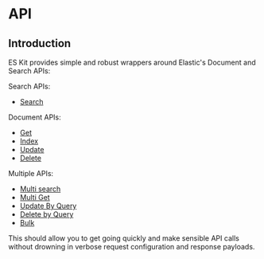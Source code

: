 # API

## Introduction

ES Kit provides simple and robust wrappers around Elastic's Document and Search APIs:

Search APIs:

- [Search](https://www.elastic.co/guide/en/elasticsearch/reference/7.15/search-search.html)

Document APIs:
 
- [Get](https://www.elastic.co/guide/en/elasticsearch/reference/7.15/docs-get.html)
- [Index](https://www.elastic.co/guide/en/elasticsearch/reference/7.15/docs-index_.html)
- [Update](https://www.elastic.co/guide/en/elasticsearch/reference/7.15/docs-update.html)
- [Delete](https://www.elastic.co/guide/en/elasticsearch/reference/7.15/docs-delete.html)

Multiple APIs:

- [Multi search](https://www.elastic.co/guide/en/elasticsearch/reference/7.15/search-multi-search.html)
- [Multi Get](https://www.elastic.co/guide/en/elasticsearch/reference/7.15/docs-multi-get.html)
- [Update By Query](https://www.elastic.co/guide/en/elasticsearch/reference/current/docs-update-by-query.html)
- [Delete by Query](https://www.elastic.co/guide/en/elasticsearch/reference/7.15/docs-delete-by-query.html)
- [Bulk](https://www.elastic.co/guide/en/elasticsearch/reference/7.15/docs-bulk.html)

This should allow you to get going quickly and make sensible API calls without drowning in verbose request configuration and response payloads.

